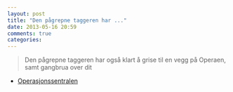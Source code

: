 ```yaml
---
layout: post
title: "Den pågrepne taggeren har ..."
date: 2013-05-16 20:59
comments: true
categories: 
---
```


> Den pågrepne taggeren har også klart å grise til en vegg på Operaen, samt gangbrua over dit
- [Operasjonssentralen](http://twitter.com/oslopolitiops/statuses/335243071845462016)

